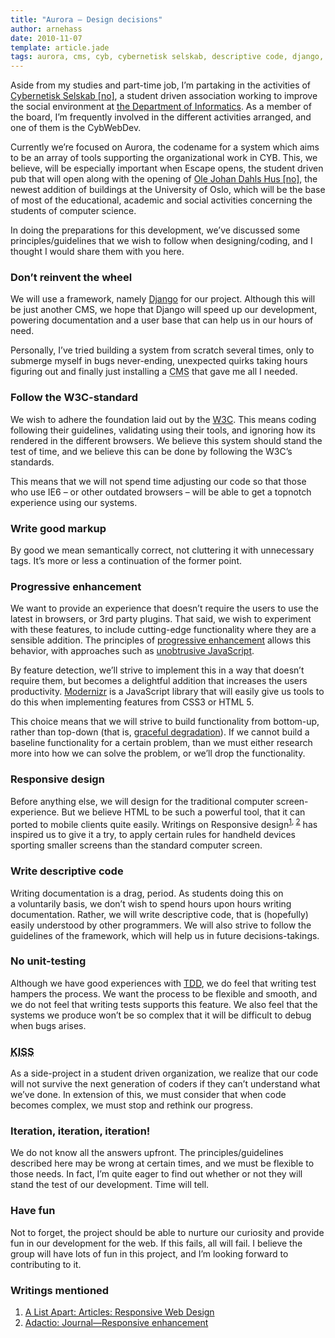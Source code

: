 ```yaml
---
title: "Aurora – Design decisions"
author: arnehass
date: 2010-11-07
template: article.jade
tags: aurora, cms, cyb, cybernetisk selskab, descriptive code, django, escape, framework, graceful degradation, ifi, markup, ole johan dahls hus, progressive enhancement, semantic markup, w3c
---
```


<p>Aside from my studies and part-time job, I’m partaking in the activities of <a href="http://cyb.ifi.uio.no/">Cybernetisk Selskab [no]</a>, a student driven association working to improve the social environment at <a href="http://www.ifi.uio.no/english/">the Department of Informatics</a>. As a member of the board, I’m frequently involved in the different activities arranged, and one of them is the CybWebDev.</p>
<p>Currently we’re focused on Aurora, the codename for a system which aims to be an array of tools supporting the organizational work in CYB. This, we believe, will be especially important when Escape opens, the student driven pub that will open along with the opening of <a href="http://www.ifi.uio.no/ifi2/">Ole Johan Dahls Hus [no]</a>, the newest addition of buildings at the University of Oslo, which will be the base of most of the educational, academic and social activities concerning the students of computer science.</p>
<p>In doing the preparations for this development, we’ve discussed some principles/guidelines that we wish to follow when designing/coding, and I thought I would share them with you here.</p>
<span class="more"></span>
<h3>Don’t reinvent the wheel</h3>
<p>We will use a framework, namely <a href="http://www.djangoproject.com/">Django</a> for our project. Although this will be just another CMS, we hope that Django will speed up our development, powering documentation and a user base that can help us in our hours of need.</p>
<p>Personally, I’ve tried building a system from scratch several times, only to submerge myself in bugs never-ending, unexpected quirks taking hours figuring out and finally just installing a <abbr title="Content Management System">CMS</abbr> that gave me all I needed.</p>
<h3>Follow the W3C-standard</h3>
<p>We wish to adhere the foundation laid out by the <a href="http://www.w3.org/">W3C</a>. This means coding following their guidelines, validating using their tools, and ignoring how its rendered in the different browsers. We believe this system should stand the test of time, and we believe this can be done by following the W3C’s standards.</p>
<p>This means that we will not spend time adjusting our code so that those who use IE6 – or other outdated browsers – will be able to get a topnotch experience using our systems.</p>
<h3>Write good markup</h3>
<p>By good we mean semantically correct, not cluttering it with unnecessary tags. It’s more or less a continuation of the former point.</p>
<h3>Progressive enhancement</h3>
<p>We want to provide an experience that doesn’t require the users to use the latest in browsers, or 3rd party plugins. That said, we wish to experiment with these features, to include cutting-edge functionality where they are a sensible addition. The principles of <a href="http://en.wikipedia.org/wiki/Progressive_enhancement">progressive enhancement</a> allows this behavior, with approaches such as <a href="http://en.wikipedia.org/wiki/Unobtrusive_JavaScript">unobtrusive&nbsp;JavaScript</a>.</p>
<p>By feature detection, we’ll strive to implement this in a way that doesn’t require them, but becomes a delightful addition that increases the users productivity. <a href="http://www.modernizr.com/">Modernizr</a> is a&nbsp;JavaScript&nbsp;library that will easily give us tools to do this when implementing features from CSS3 or HTML 5.</p>
<p>This choice means that we will strive to build functionality from bottom-up, rather than top-down (that is, <a href="http://accessites.org/site/2007/02/graceful-degradation-progressive-enhancement/">graceful degradation</a>). If we cannot build a baseline functionality for a certain problem, than we must either research more into how we can solve the problem, or we’ll drop the functionality.</p>
<h3>Responsive design</h3>
<p>Before anything else, we will design for the traditional computer screen-experience. But we believe HTML to be such a powerful tool, that it can ported to mobile clients quite easily. Writings on Responsive design<sup><a href="#Responsive1">1</a>, <a href="#Responsive2">2</a></sup> has inspired us to give it a try, to apply certain rules for handheld devices sporting smaller screens than the standard computer screen.</p>
<h3>Write descriptive code</h3>
<p>Writing documentation is a drag, period. As students doing this on a&nbsp;voluntarily&nbsp;basis, we don’t wish to spend hours upon hours writing documentation. Rather, we will write descriptive code, that is (hopefully) easily understood by other programmers. We will also strive to follow the guidelines of the framework, which will help us in future decisions-takings.</p>
<h3>No unit-testing</h3>
<p>Although we have good experiences with <a href="http://en.wikipedia.org/wiki/Test-driven_development"><abbr title="Test Driven Development">TDD</abbr></a>, we do feel that writing test hampers the process. We want the process to be flexible and smooth, and we do not feel that writing tests supports this feature. We also feel that the systems we produce won’t be so complex that it will be difficult to debug when bugs arises.</p>
<h3><abbr title="Keep It Simple Stupid">KISS</abbr></h3>
<p>As a side-project in a student driven organization, we realize that our code will not survive the next generation of coders if they can’t understand what we’ve done. In extension of this, we must consider that when code becomes complex, we must stop and rethink our progress.</p>
<h3>Iteration, iteration, iteration!</h3>
<p>We do not know all the answers upfront. The principles/guidelines described here may be wrong at certain times, and we must be flexible to those needs. In fact, I’m quite eager to find out whether or not they will stand the test of our development. Time will tell.</p>
<h3>Have fun</h3>
<p>Not to forget, the project should be able to nurture our curiosity and provide fun in our development for the web. If this fails, all will fail. I believe the group will have lots of fun in this project, and I’m looking forward to contributing to it.</p>
<h3>Writings mentioned</h3>
<ol>
<li><a name="Responsive1" href="http://www.alistapart.com/articles/responsive-web-design/">A List Apart: Articles: Responsive Web Design</a></li>
<li><a name="Responsive2" href="http://adactio.com/journal/1700/">Adactio: Journal—Responsive enhancement</a></li>
</ol>
